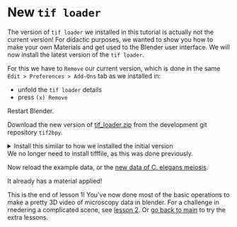 # New `tif loader`

The version of `tif loader` we installed in this tutorial is actually not the current version! For didactic purposes, we wanted to show you how to make your own Materials and get used to the Blender user interface. We will now install the latest version of the `tif loader`.

For this we have to `Remove` our current version, which is done in the same `Edit > Preferences > Add-Ons` tab as we installed in:
- unfold the `tif loader` details
- press `(x) Remove`

Restart Blender. 

Download the new version of [tif_loader.zip](https://github.com/oanegros/tif2bpy/blob/main/tif_loader.zip) from the development git repository `tif2bpy`.


</details>

<details>
<summary>Install this similar to how we installed the initial version</summary>
- open <code>Edit > Preferences > Add-Ons</code>
- press <code>Install</code>
- give the new <code>tif_loader.zip</code> file
- check the box next to the new add-on
</details>
We no longer need to install tifffile, as this was done previously.

Now reload the example data, or the [new data of C. elegans meiosis](../data/gonad2_rgb-2.tif.zip).

It already has a material applied! 

This is the end of lesson 1! You've now done most of the basic operations to make a pretty 3D video of microscopy data in blender. For a challenge in rnedering a complicated scene, see [lesson 2](./2_multichannel.md).  Or [go back to main](../README.md) to try the extra lessons.

